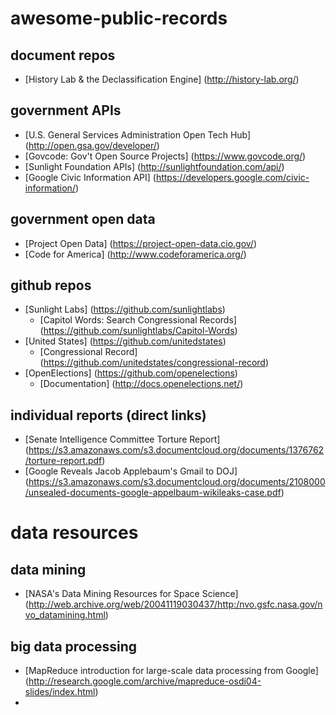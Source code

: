 # awesome-public-records

## document repos
- [History Lab & the Declassification Engine] (http://history-lab.org/)

## government APIs
- [U.S. General Services Administration Open Tech Hub] (http://open.gsa.gov/developer/)
- [Govcode: Gov't Open Source Projects] (https://www.govcode.org/)
- [Sunlight Foundation APIs] (http://sunlightfoundation.com/api/)
- [Google Civic Information API] (https://developers.google.com/civic-information/)

## government open data
- [Project Open Data] (https://project-open-data.cio.gov/)
- [Code for America] (http://www.codeforamerica.org/)

## github repos
- [Sunlight Labs] (https://github.com/sunlightlabs)
  - [Capitol Words: Search Congressional Records] (https://github.com/sunlightlabs/Capitol-Words)
- [United States] (https://github.com/unitedstates)
  - [Congressional Record] (https://github.com/unitedstates/congressional-record)
- [OpenElections] (https://github.com/openelections)
  - [Documentation] (http://docs.openelections.net/)

## individual reports (direct links)
- [Senate Intelligence Committee Torture Report] (https://s3.amazonaws.com/s3.documentcloud.org/documents/1376762/torture-report.pdf)
- [Google Reveals Jacob Applebaum's Gmail to DOJ] (https://s3.amazonaws.com/s3.documentcloud.org/documents/2108000/unsealed-documents-google-appelbaum-wikileaks-case.pdf)

# data resources

## data mining
- [NASA's Data Mining Resources for Space Science] (http://web.archive.org/web/20041119030437/http:/nvo.gsfc.nasa.gov/nvo_datamining.html)

## big data processing
- [MapReduce introduction for large-scale data processing from Google] (http://research.google.com/archive/mapreduce-osdi04-slides/index.html)
- 
